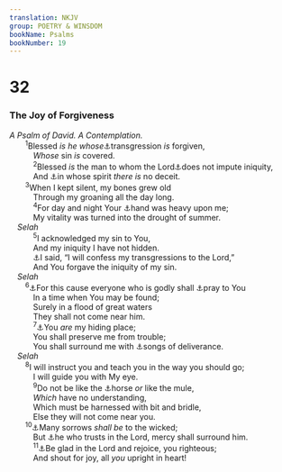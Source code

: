 ```yaml
---
translation: NKJV
group: POETRY & WINSDOM
bookName: Psalms 
bookNumber: 19
---
```


<div class="title"><h1>32</h1><h3>The Joy of Forgiveness</h3><i>A Psalm of David. A Contemplation.</i></div>
<span class="verse thi_32_1">  <sup>1</sup>Blessed <i>is</i> <i>he</i> <i>whose</i><a data-toggle="tooltip" data-placement="bottom" title="(Ps. 85:2; 103:3); Rom. 4:7, 8">⚓</a>transgression <i>is</i> forgiven,<br/>   <i>Whose</i> sin <i>is</i> covered.<br/></span>
<span class="verse thi_32_2">   <sup>2</sup>Blessed <i>is</i> the man to whom the Lord<a data-toggle="tooltip" data-placement="bottom" title="(2 Cor. 5:19)">⚓</a>does not impute iniquity,<br/>   And <a data-toggle="tooltip" data-placement="bottom" title="John 1:47">⚓</a>in whose spirit <i>there</i> <i>is</i> no deceit.<br/></span>
<span class="verse thi_32_3">  <sup>3</sup>When I kept silent, my bones grew old<br/>   Through my groaning all the day long.<br/></span>
<span class="verse thi_32_4">   <sup>4</sup>For day and night Your <a data-toggle="tooltip" data-placement="bottom" title="1 Sam. 5:6; Ps. 38:2; 39:10">⚓</a>hand was heavy upon me;<br/>   My vitality was turned into the drought of summer.<br/> <i>Selah</i><br/></span>
<span class="verse thi_32_5">   <sup>5</sup>I acknowledged my sin to You,<br/>   And my iniquity I have not hidden.<br/>   <a data-toggle="tooltip" data-placement="bottom" title="2 Sam. 12:13; Ps. 38:18; (Prov. 28:13; 1 John 1:9)">⚓</a>I said, “I will confess my transgressions to the Lord,”<br/>   And You forgave the iniquity of my sin.<br/> <i>Selah</i><br/></span>
<span class="verse thi_32_6">  <sup>6</sup><a data-toggle="tooltip" data-placement="bottom" title="(1 Tim. 1:16)">⚓</a>For this cause everyone who is godly shall <a data-toggle="tooltip" data-placement="bottom" title="Ps. 69:13; Is. 55:6">⚓</a>pray to You<br/>   In a time when You may be found;<br/>   Surely in a flood of great waters<br/>   They shall not come near him.<br/></span>
<span class="verse thi_32_7">   <sup>7</sup><a data-toggle="tooltip" data-placement="bottom" title="Ps. 9:9">⚓</a>You <i>are</i> my hiding place;<br/>   You shall preserve me from trouble;<br/>   You shall surround me with <a data-toggle="tooltip" data-placement="bottom" title="Ex. 15:1; Judg. 5:1; (Ps. 40:3)">⚓</a>songs of deliverance.<br/> <i>Selah</i><br/></span>
<span class="verse thi_32_8">  <sup>8</sup>I will instruct you and teach you in the way you should go;<br/>   I will guide you with My eye.<br/></span>
<span class="verse thi_32_9">   <sup>9</sup>Do not be like the <a data-toggle="tooltip" data-placement="bottom" title="Prov. 26:3">⚓</a>horse <i>or</i> like the mule,<br/>   <i>Which</i> have no understanding,<br/>   Which must be harnessed with bit and bridle,<br/>   Else they will not come near you.<br/></span>
<span class="verse thi_32_10">  <sup>10</sup><a data-toggle="tooltip" data-placement="bottom" title="Ps. 16:4; (Prov. 13:21; Rom. 2:9)">⚓</a>Many sorrows <i>shall</i> <i>be</i> to the wicked;<br/>   But <a data-toggle="tooltip" data-placement="bottom" title="(Ps. 5:11, 12); Prov. 16:20">⚓</a>he who trusts in the Lord, mercy shall surround him.<br/></span>
<span class="verse thi_32_11">   <sup>11</sup><a data-toggle="tooltip" data-placement="bottom" title="Ps. 64:10; 68:3; 97:12">⚓</a>Be glad in the Lord and rejoice, you righteous;<br/>   And shout for joy, all <i>you</i> upright in heart!<br/></span>
